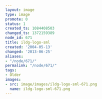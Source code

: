 ```yaml
---
layout: image
type: image
promote: 0
status: 1
created_ts: 1084408503
changed_ts: 1372159389
node_id: 671
title: ildg-logo-sml
created: '2004-05-13'
changed: '2013-06-25'
aliases:
- "/node/671/"
permalink: "/node/671/"
tags:
- Older
images:
- src: image/images/ildg-logo-sml-671.png
  name: ildg-logo-sml-671.png
---
```


